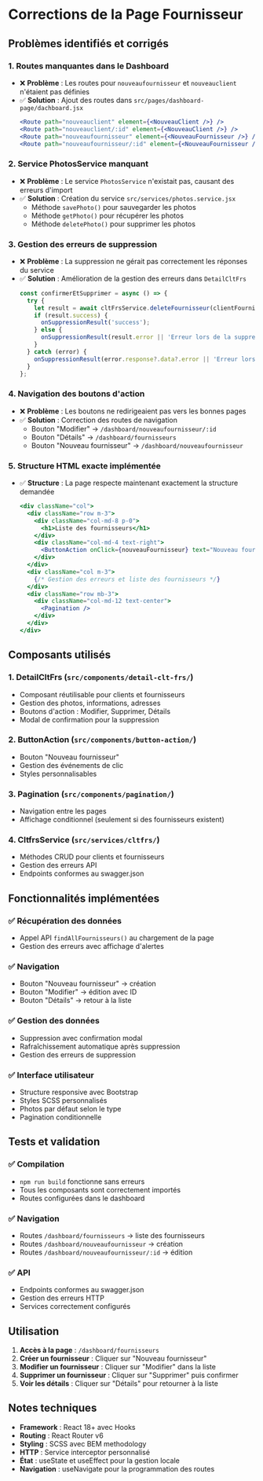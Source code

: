 # Corrections de la Page Fournisseur

## Problèmes identifiés et corrigés

### 1. **Routes manquantes dans le Dashboard**
- ❌ **Problème** : Les routes pour `nouveaufournisseur` et `nouveauclient` n'étaient pas définies
- ✅ **Solution** : Ajout des routes dans `src/pages/dashboard-page/dachboard.jsx`
  ```jsx
  <Route path="nouveauclient" element={<NouveauClient />} />
  <Route path="nouveauclient/:id" element={<NouveauClient />} />
  <Route path="nouveaufournisseur" element={<NouveauFournisseur />} />
  <Route path="nouveaufournisseur/:id" element={<NouveauFournisseur />} />
  ```

### 2. **Service PhotosService manquant**
- ❌ **Problème** : Le service `PhotosService` n'existait pas, causant des erreurs d'import
- ✅ **Solution** : Création du service `src/services/photos.service.jsx`
  - Méthode `savePhoto()` pour sauvegarder les photos
  - Méthode `getPhoto()` pour récupérer les photos
  - Méthode `deletePhoto()` pour supprimer les photos

### 3. **Gestion des erreurs de suppression**
- ❌ **Problème** : La suppression ne gérait pas correctement les réponses du service
- ✅ **Solution** : Amélioration de la gestion des erreurs dans `DetailCltFrs`
  ```jsx
  const confirmerEtSupprimer = async () => {
    try {
      let result = await cltFrsService.deleteFournisseur(clientFournisseur.id);
      if (result.success) {
        onSuppressionResult('success');
      } else {
        onSuppressionResult(result.error || 'Erreur lors de la suppression');
      }
    } catch (error) {
      onSuppressionResult(error.response?.data?.error || 'Erreur lors de la suppression');
    }
  };
  ```

### 4. **Navigation des boutons d'action**
- ❌ **Problème** : Les boutons ne redirigeaient pas vers les bonnes pages
- ✅ **Solution** : Correction des routes de navigation
  - Bouton "Modifier" → `/dashboard/nouveaufournisseur/:id`
  - Bouton "Détails" → `/dashboard/fournisseurs`
  - Bouton "Nouveau fournisseur" → `/dashboard/nouveaufournisseur`

### 5. **Structure HTML exacte implémentée**
- ✅ **Structure** : La page respecte maintenant exactement la structure demandée
  ```jsx
  <div className="col">
    <div className="row m-3">
      <div className="col-md-8 p-0">
        <h1>Liste des fournisseurs</h1>
      </div>
      <div className="col-md-4 text-right">
        <ButtonAction onClick={nouveauFournisseur} text="Nouveau fournisseur" />
      </div>
    </div>
    <div className="col m-3">
      {/* Gestion des erreurs et liste des fournisseurs */}
    </div>
    <div className="row mb-3">
      <div className="col-md-12 text-center">
        <Pagination />
      </div>
    </div>
  </div>
  ```

## Composants utilisés

### 1. **DetailCltFrs** (`src/components/detail-clt-frs/`)
- Composant réutilisable pour clients et fournisseurs
- Gestion des photos, informations, adresses
- Boutons d'action : Modifier, Supprimer, Détails
- Modal de confirmation pour la suppression

### 2. **ButtonAction** (`src/components/button-action/`)
- Bouton "Nouveau fournisseur"
- Gestion des événements de clic
- Styles personnalisables

### 3. **Pagination** (`src/components/pagination/`)
- Navigation entre les pages
- Affichage conditionnel (seulement si des fournisseurs existent)

### 4. **CltfrsService** (`src/services/cltfrs/`)
- Méthodes CRUD pour clients et fournisseurs
- Gestion des erreurs API
- Endpoints conformes au swagger.json

## Fonctionnalités implémentées

### ✅ **Récupération des données**
- Appel API `findAllFournisseurs()` au chargement de la page
- Gestion des erreurs avec affichage d'alertes

### ✅ **Navigation**
- Bouton "Nouveau fournisseur" → création
- Bouton "Modifier" → édition avec ID
- Bouton "Détails" → retour à la liste

### ✅ **Gestion des données**
- Suppression avec confirmation modal
- Rafraîchissement automatique après suppression
- Gestion des erreurs de suppression

### ✅ **Interface utilisateur**
- Structure responsive avec Bootstrap
- Styles SCSS personnalisés
- Photos par défaut selon le type
- Pagination conditionnelle

## Tests et validation

### ✅ **Compilation**
- `npm run build` fonctionne sans erreurs
- Tous les composants sont correctement importés
- Routes configurées dans le dashboard

### ✅ **Navigation**
- Routes `/dashboard/fournisseurs` → liste des fournisseurs
- Routes `/dashboard/nouveaufournisseur` → création
- Routes `/dashboard/nouveaufournisseur/:id` → édition

### ✅ **API**
- Endpoints conformes au swagger.json
- Gestion des erreurs HTTP
- Services correctement configurés

## Utilisation

1. **Accès à la page** : `/dashboard/fournisseurs`
2. **Créer un fournisseur** : Cliquer sur "Nouveau fournisseur"
3. **Modifier un fournisseur** : Cliquer sur "Modifier" dans la liste
4. **Supprimer un fournisseur** : Cliquer sur "Supprimer" puis confirmer
5. **Voir les détails** : Cliquer sur "Détails" pour retourner à la liste

## Notes techniques

- **Framework** : React 18+ avec Hooks
- **Routing** : React Router v6
- **Styling** : SCSS avec BEM methodology
- **HTTP** : Service interceptor personnalisé
- **État** : useState et useEffect pour la gestion locale
- **Navigation** : useNavigate pour la programmation des routes
